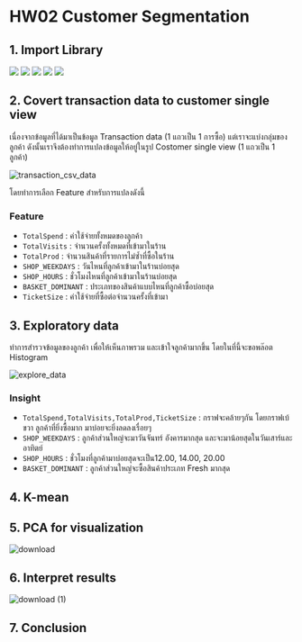 # HW02 Customer Segmentation
## 1. Import Library
[![](https://img.shields.io/badge/-Pandas-red)](#) [![](https://img.shields.io/badge/-Numpy-red)](#) [![](https://img.shields.io/badge/-Scipy-red)](#) [![](https://img.shields.io/badge/-Sklearn-red)](#) [![](https://img.shields.io/badge/-Matplotlib-red)](#) 
## 2. Covert transaction data to customer single view

เนื่องจากข้อมูลที่ได้มาเป็นข้อมูล Transaction data (1 แถวเป็น 1 การซื้อ) แต่เราจะแบ่งกลุ่มของลูกค้า ดังนั้นเราจึงต้องทำการแปลงข้อมูลให้อยู่ในรูป Costomer single view (1 แถวเป็น 1 ลูกค้า)

![transaction_csv_data](https://user-images.githubusercontent.com/78030264/147189651-96385a33-c789-46ce-b31c-9c7686dd07d8.png)

โดยทำการเลือก Feature สำหรับการแปลงดังนี้
### Feature
* ```TotalSpend```  : ค่าใช้จ่ายทั้งหมดของลูกค้า
* ```TotalVisits``` : จำนวนครั้งทั้งหมดที่เข้ามาในร้าน
* ```TotalProd``` : จำนวนสินค้าที่รายการไม่ซ้ำที่ซื้อในร้าน
* ```SHOP_WEEKDAYS``` : วันไหนที่ลูกค้าเข้ามาในร้านบ่อยสุด
* ```SHOP_HOURS``` : ชั่วโมงไหนที่ลูกค้าเข้ามาในร้านบ่อยสุด
* ```BASKET_DOMINANT``` : ประเภทของสินค้าแบบไหนที่ลูกค้าซื้อบ่อยสุด
* ```TicketSize``` : ค่าใช้จ่ายที่ซื้อต่อจำนวนครั้งที่เข้ามา
## 3. Exploratory data

ทำการสำรวจข้อมูลของลูกค้า เพื่อให้เห็นภาพรวม และเข้าใจลูกค้ามากขึ้น โดยในที่นี้จะขอพล๊อต Histogram 


![explore_data](https://user-images.githubusercontent.com/78030264/147191450-5b1e891c-1044-493d-97d6-a8f0508c8ba1.png)

### Insight
* ```TotalSpend,TotalVisits,TotalProd,TicketSize```  : กราฟจะคล้ายๆกัน โดยกราฟเบ้ขวา ลูกค้าที่ยิ่งซื้อมาก มาบ่อยจะยิ่งลดลงเรื่อยๆ
* ```SHOP_WEEKDAYS``` : ลูกค้าส่วนใหญ่จะมาวันจันทร์ อังคารมากสุด และจะมาน้อยสุดในวันเสาร์และอาทิตย์
* ```SHOP_HOURS``` : ชั่วโมงที่ลูกค้ามาบ่อยสุดจะเป็น12.00, 14.00, 20.00
* ```BASKET_DOMINANT``` : ลูกค้าส่วนใหญ่จะซื้อสินค้าประเภท Fresh มากสุด
## 4. K-mean

## 5. PCA for visualization
![download](https://user-images.githubusercontent.com/78030264/147134747-c9fdb94b-7bf5-42c3-afa9-5869abe59b65.png)
## 6. Interpret results
![download (1)](https://user-images.githubusercontent.com/78030264/147134865-c7fa494d-3d3f-4a86-a5f6-42a622087abf.png)
## 7. Conclusion
